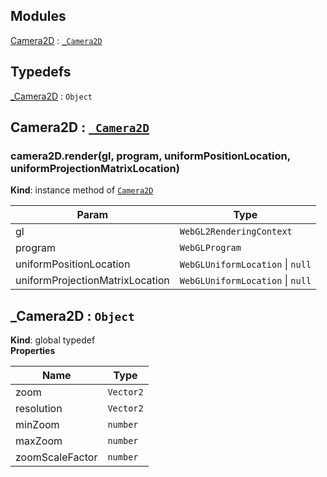 ## Modules

<dl>
<dt><a href="#module_Camera2D">Camera2D</a> : <code><a href="#_Camera2D">_Camera2D</a></code></dt>
<dd></dd>
</dl>

## Typedefs

<dl>
<dt><a href="#_Camera2D">_Camera2D</a> : <code>Object</code></dt>
<dd></dd>
</dl>

<a name="module_Camera2D"></a>

## Camera2D : [<code>\_Camera2D</code>](#_Camera2D)
<a name="module_Camera2D+render"></a>

### camera2D.render(gl, program, uniformPositionLocation, uniformProjectionMatrixLocation)
**Kind**: instance method of [<code>Camera2D</code>](#module_Camera2D)  

| Param | Type |
| --- | --- |
| gl | <code>WebGL2RenderingContext</code> | 
| program | <code>WebGLProgram</code> | 
| uniformPositionLocation | <code>WebGLUniformLocation</code> \| <code>null</code> | 
| uniformProjectionMatrixLocation | <code>WebGLUniformLocation</code> \| <code>null</code> | 

<a name="_Camera2D"></a>

## \_Camera2D : <code>Object</code>
**Kind**: global typedef  
**Properties**

| Name | Type |
| --- | --- |
| zoom | <code>Vector2</code> | 
| resolution | <code>Vector2</code> | 
| minZoom | <code>number</code> | 
| maxZoom | <code>number</code> | 
| zoomScaleFactor | <code>number</code> | 

